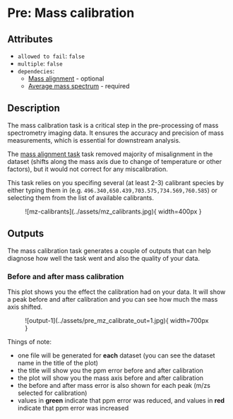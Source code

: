 # Pre: Mass calibration

## Attributes
* `allowed to fail`: `false`
* `multiple`: `false`
* `dependecies`: 
    - [Mass alignment](pre_mz_align.md) - optional
    - [Average mass spectrum](pre_average_spectrum.md) - required

## Description

The mass calibration task is a critical step in the pre-processing of mass spectrometry imaging data. It ensures the accuracy and precision of mass measurements, which is essential for downstream analysis.

The [mass alignment task](pre_mz_align.md) task removed majority of misalignment in the dataset (shifts along the mass axis due to change of temperature or other factors), but it would not correct for any miscalibration.

This task relies on you specifing several (at least 2-3) calibrant species by either typing them in (e.g. `496.340,650.439,703.575,734.569,760.585`) or selecting them from the list of available calibrants.


<figure markdown>
  ![mz-calibrants](../assets/mz_calibrants.jpg){ width=400px }
</figure>


## Outputs

The mass calibration task generates a couple of outputs that can help diagnose how well the task went and also the quality of your data.

### Before and after mass calibration

This plot shows you the effect the calibration had on your data. It will show a peak before and after calibration and you can see how much the mass axis shifted.


<figure markdown>
  ![output-1](../assets/pre_mz_calibrate_out=1.jpg){ width=700px }
</figure>

Things of note:

* one file will be generated for **each** dataset (you can see the dataset name in the title of the plot)
* the title will show you the ppm error before and after calibration
* the plot will show you the mass axis before and after calibration
* the before and after mass error is also shown for each peak (m/zs selected for calibration)
* values in **green** indicate that ppm error was reduced, and values in **red** indicate that ppm error was increased